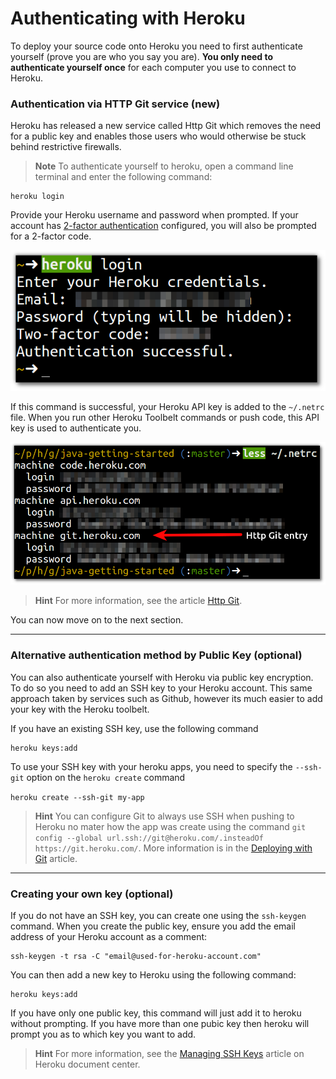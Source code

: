 # Authenticating with Heroku

  To deploy your source code onto Heroku you need to first authenticate yourself (prove you are who you say you are).  **You only need to authenticate yourself once** for each computer you use to connect to Heroku.

### Authentication via HTTP Git service (new)

  Heroku has released a new service called Http Git which removes the need for a public key and enables those users who would otherwise be stuck behind restrictive firewalls.  

> **Note** To authenticate yourself to heroku, open a command line terminal and enter the following command: 

    heroku login

  Provide your Heroku username and password when prompted.  If your account has [2-factor authentication](https://devcenter.heroku.com/articles/two-factor-authentication) configured, you will also be prompted for a 2-factor code.

![Heroku authentication](../images/heroku-login-2factor.png)
  
  If this command is successful, your Heroku API key is added to the `~/.netrc` file.  When you run other Heroku Toolbelt commands or push code, this API key is used to authenticate you.

![Heroku Http Git entry in .netrc](../images/heroku-http-git-netrc-entry.png)

> **Hint** For more information, see the article [Http Git](https://devcenter.heroku.com/articles/http-git).

  You can now move on to the next section.
  
<hr />

### Alternative authentication method by Public Key (optional)
 
  You can also authenticate yourself with Heroku via public key encryption.  To do so you need to add an SSH key to your Heroku account.  This same approach taken by services such as Github, however its much easier to add your key with the Heroku toolbelt.  
  
  If you have an existing SSH key, use the following command

    heroku keys:add

  To use your SSH key with your heroku apps, you need to specify the `--ssh-git` option on the `heroku create` command 
  
  `heroku create --ssh-git my-app`

> **Hint** You can configure Git to always use SSH when pushing to Heroku no mater how the app was create using the command `git config --global url.ssh://git@heroku.com/.insteadOf https://git.heroku.com/`.  More information is in the [Deploying with Git](https://devcenter.heroku.com/articles/git#ssh-git-transport) article.

--- 

### Creating your own key (optional)

  If you do not have an SSH key, you can create one using the `ssh-keygen` command.  When you create the public key, ensure you add the email address of your Heroku account as a comment:

    ssh-keygen -t rsa -C "email@used-for-heroku-account.com"
    
  You can then add a new key to Heroku using the following command:
  
    heroku keys:add 
    
  If you have only one public key, this command will just add it to heroku without prompting.  If you have more than one pubic key then heroku will prompt you as to which key you want to add.

> **Hint**  For more information, see the [Managing SSH Keys](https://devcenter.heroku.com/articles/keys) article on Heroku document center.
  

